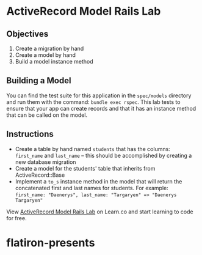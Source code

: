 # ActiveRecord Model Rails Lab

## Objectives

1. Create a migration by hand
2. Create a model by hand
3. Build a model instance method

## Building a Model

You can find the test suite for this application in the ```spec/models``` directory and run them with the command: ```bundle exec rspec```. This lab tests to ensure that your app can create records and that it has an instance method that can be called on the model.

## Instructions

* Create a table by hand named ```students``` that has the columns: ```first_name``` and ```last_name``` – this should be accomplished by creating a new database migration
* Create a model for the students' table that inherits from ActiveRecord::Base
* Implement a ```to_s``` instance method in the model that will return the concatenated first and last names for students. For example: ```first_name: "Daenerys", last_name: "Targaryen" => "Daenerys Targaryen"```

<p data-visibility='hidden'>View <a href='https://learn.co/lessons/rails-activerecord-model-rails-lab' title='ActiveRecord Model Rails Lab'>ActiveRecord Model Rails Lab</a> on Learn.co and start learning to code for free.</p>

# flatiron-presents
